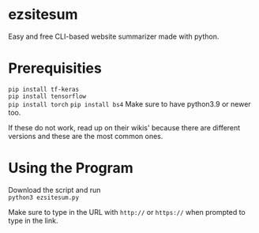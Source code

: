 # ezsitesum
Easy and free CLI-based website summarizer made with python.
# Prerequisities
```pip install tf-keras```  
```pip install tensorflow```  
```pip install torch```
```pip install bs4```
Make sure to have python3.9 or newer too.  
  
If these do not work, read up on their wikis' because there are different versions and these are the most common ones.
# Using the Program
Download the script and run  
```python3 ezsitesum.py```  

  Make sure to type in the URL with ```http://``` or ```https://``` when prompted to type in the link.
